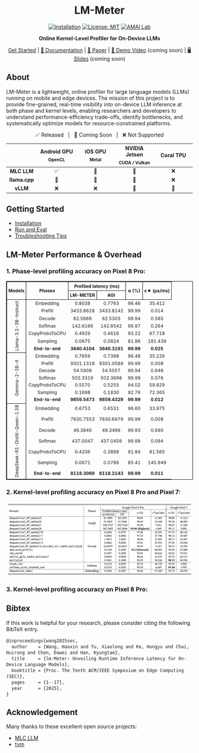 <div align="center">

# LM-Meter  
[![Installation](https://img.shields.io/badge/docs-latest-green)](https://github.com/amai-gsu/lm-Meter-Private-Experiment/tree/main/docs)
[![License: MIT](https://img.shields.io/badge/License-MIT-yellow.svg)](./LICENSE)
[![AMAI Lab](https://img.shields.io/badge/AMAI%20Lab-GSU-blue)](https://www.amai-gsu.us/)

**Online Kernel-Level Profiler for On-Device LLMs**

[Get Started](docs/install.md) | [📘 Documentation](docs/) | [📑 Paper](https://www.amai-gsu.us/wp-content/uploads/2025/lm-meter.pdf) | [🎥 Demo Video](#) (coming soon) | [🖥️ Slides](#) (coming soon)

</div>

## About
LM-Meter is a lightweight, online profiler for large language models (LLMs) running on mobile and edge devices. The mission of this project is to provide fine-grained, real-time visibility into on-device LLM inference at both phase and kernel levels, enabling researchers and developers to understand performance-efficiency trade-offs, identify bottlenecks, and systematically optimize models for resource-constrained platforms.

<div align="center">
<p align="center">
  ✅ Released &nbsp;&nbsp;|&nbsp;&nbsp; 🚧 Coming Soon &nbsp;&nbsp;|&nbsp;&nbsp; ❌ Not Supported
</p>
<table style="width:100%; text-align:center;">
  <thead>
    <tr>
      <th style="width:15%"></th>
      <th style="width:20%">Android GPU<br/><sub>OpenCL</sub></th>
      <th style="width:20%">iOS GPU<br/><sub>Metal</sub></th>
      <th style="width:20%">NVIDIA Jetson<br/><sub>CUDA / Vulkan</sub></th>
      <th style="width:20%">Coral TPU<br/></th>
    </tr>
  </thead>
  <tbody>
    <tr>
      <td><b>MLC LLM</b></td>
      <td align="center">✅</td>
      <td align="center">🚧</td>
      <td align="center">🚧</td>
      <td align="center">❌</td>
    </tr>
    <tr>
      <td><b>llama.cpp</b></td>
      <td align="center">🚧</td>
      <td align="center">🚧</td>
      <td align="center">🚧</td>
      <td align="center">❌</td>
    </tr>
    <tr>
      <td><b>vLLM</b></td>
      <td align="center">❌</td>
      <td align="center">❌</td>
      <td align="center">🚧</td>
      <td align="center">🚧</td>
    </tr>
  </tbody>
</table>
</div>

## Getting Started
- [Installation](docs/install.md) 
- [Run and Eval](docs/eval.md)
- [Troubleshooting Tips](docs/common-errors.md)

## LM-Meter Performance & Overhead

### 1. Phase-level profiling accuracy on Pixel 8 Pro:

<table style="border-collapse: collapse; font-size: 12px; text-align: center; width: 100%; border: 1px solid #000;">
  <thead>
    <tr>
      <th rowspan="2" style="border: 1px solid #000; padding: 4px;">Models</th>
      <th rowspan="2" style="border: 1px solid #000; padding: 4px;">Phases</th>
      <th colspan="2" style="border: 1px solid #000; padding: 4px;">Profiled latency (ms)</th>
      <th rowspan="2" style="border: 1px solid #000; padding: 4px;">α (%)</th>
      <th rowspan="2" style="border: 1px solid #000; padding: 4px;">ε★ (μs/ms)</th>
    </tr>
    <tr>
      <th style="border: 1px solid #000; padding: 4px;">LM-METER</th>
      <th style="border: 1px solid #000; padding: 4px;">AGI</th>
    </tr>
  </thead>
  <tbody>
    <!-- Llama -->
    <tr>
      <td rowspan="7" style="border: 1px solid #000; padding: 4px; writing-mode: vertical-rl; transform: rotate(180deg);">Llama-3.2-3B-Instruct</td>
      <td>Embedding</td><td>0.8038</td><td>0.7763</td><td>96.46</td><td>35.412</td>
    </tr>
    <tr><td>Prefill</td><td>3433.8628</td><td>3433.8142</td><td>99.99</td><td>0.014</td></tr>
    <tr><td>Decode</td><td>62.5669</td><td>62.5303</td><td>99.94</td><td>0.585</td></tr>
    <tr><td>Softmax</td><td>142.6166</td><td>142.6542</td><td>99.97</td><td>0.264</td></tr>
    <tr><td>CopyProbsToCPU</td><td>0.4929</td><td>0.4616</td><td>93.22</td><td>67.718</td></tr>
    <tr><td>Sampling</td><td>0.0675</td><td>0.0824</td><td>81.86</td><td>181.439</td></tr>
    <tr><td><b>End-to-end</b></td><td><b>3640.4104</b></td><td><b>3640.3191</b></td><td><b>99.99</b></td><td><b>0.025</b></td></tr>
    <!-- Gemma -->
    <tr>
      <td rowspan="7" style="border: 1px solid #000; padding: 4px; writing-mode: vertical-rl; transform: rotate(180deg);">Gemma-2-2B-it</td>
      <td>Embedding</td><td>0.7659</td><td>0.7398</td><td>96.48</td><td>35.226</td>
    </tr>
    <tr><td>Prefill</td><td>9301.1318</td><td>9301.0589</td><td>99.99</td><td>0.008</td></tr>
    <tr><td>Decode</td><td>54.5909</td><td>54.5557</td><td>99.94</td><td>0.646</td></tr>
    <tr><td>Softmax</td><td>502.3319</td><td>502.3698</td><td>99.99</td><td>0.076</td></tr>
    <tr><td>CopyProbsToCPU</td><td>0.5570</td><td>0.5255</td><td>94.02</td><td>59.829</td></tr>
    <tr><td>Sampling</td><td>0.1698</td><td>0.1830</td><td>92.76</td><td>72.365</td></tr>
    <tr><td><b>End-to-end</b></td><td><b>9859.5473</b></td><td><b>9859.4329</b></td><td><b>99.99</b></td><td><b>0.012</b></td></tr>
    <!-- DeepSeek -->
    <tr>
      <td rowspan="7" style="border: 1px solid #000; padding: 4px; writing-mode: vertical-rl; transform: rotate(180deg);">DeepSeek-R1-Distill-Qwen-1.5B</td>
      <td>Embedding</td><td>0.6753</td><td>0.6531</td><td>96.60</td><td>33.975</td>
    </tr>
    <tr><td>Prefill</td><td>7630.7553</td><td>7630.6979</td><td>99.99</td><td>0.008</td></tr>
    <tr><td>Decode</td><td>49.3840</td><td>49.3499</td><td>99.93</td><td>0.690</td></tr>
    <tr><td>Softmax</td><td>437.0047</td><td>437.0459</td><td>99.99</td><td>0.094</td></tr>
    <tr><td>CopyProbsToCPU</td><td>0.4206</td><td>0.3888</td><td>91.84</td><td>81.565</td></tr>
    <tr><td>Sampling</td><td>0.0671</td><td>0.0786</td><td>85.41</td><td>145.949</td></tr>
    <tr><td><b>End-to-end</b></td><td><b>8118.3069</b></td><td><b>8118.2143</b></td><td><b>99.99</b></td><td><b>0.011</b></td></tr>
  </tbody>
</table>


### 2. Kernel-level profiling accuracy on Pixel 8 Pro and Pixel 7:

![Kernel-level runtime latency profiling results on Google Pixel 8 Pro and Pixel 7](docs/assets/kernel.png)


### 3. Kernel-level profiling accuracy on Pixel 8 Pro:

## Bibtex
If this work is helpful for your research, please consider citing the following BibTeX entry.

```
@inproceedings{wang2025sec,
  author    = {Wang, Haoxin and Tu, Xiaolong and Ke, Hongyu and Chai, Huirong and Chen, Dawei and Han, Kyungtae},
  title     = {lm-Meter: Unveiling Runtime Inference Latency for On-Device Language Models},
  booktitle = {Proc. The Tenth ACM/IEEE Symposium on Edge Computing (SEC)},
  pages     = {1--17},
  year      = {2025},
}
```

## Acknowledgement

Many thanks to these excellent open source projects:
- [MLC LLM](https://llm.mlc.ai/) 
- [tvm](https://github.com/apache/tvm)